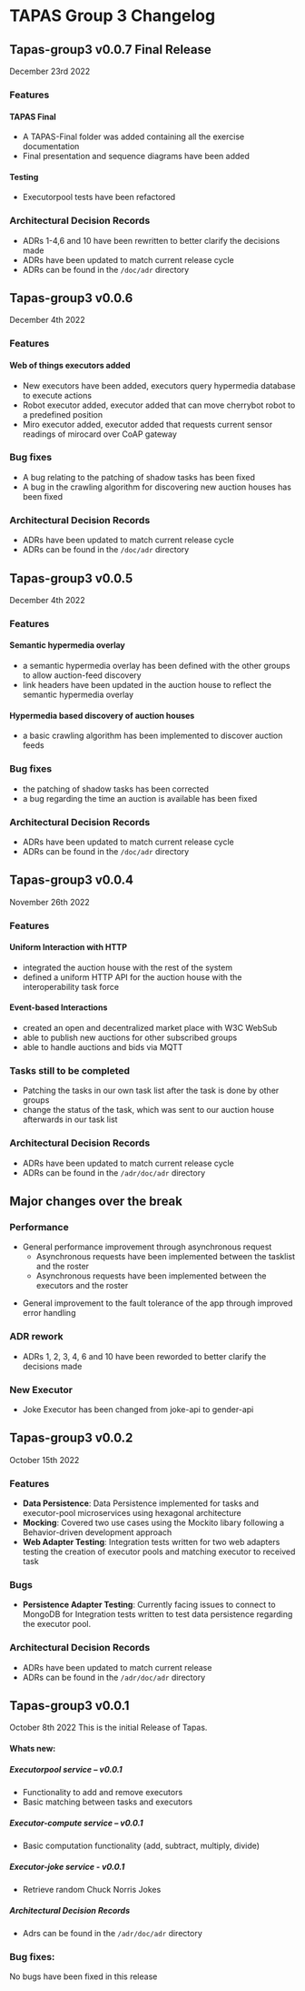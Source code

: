 # TAPAS Group 3 Changelog

## Tapas-group3 v0.0.7 Final Release
December 23rd 2022

### Features

#### TAPAS Final 
- A TAPAS-Final folder was added containing all the exercise documentation
- Final presentation and sequence diagrams have been added

#### Testing
- Executorpool tests have been refactored

### Architectural Decision Records
- ADRs 1-4,6 and 10 have been rewritten to better clarify the decisions made
- ADRs have been updated to match current release cycle
- ADRs can be found in the `/doc/adr` directory


## Tapas-group3 v0.0.6
December 4th 2022

### Features

#### Web of things executors added
- New executors have been added, executors query hypermedia database to execute actions
- Robot executor added, executor added that can move cherrybot robot to a predefined position
- Miro executor added, executor added that requests current sensor readings of mirocard over CoAP gateway

### Bug fixes
- A bug relating to the patching of shadow tasks has been fixed
- A bug in the crawling algorithm for discovering new auction houses has been fixed

### Architectural Decision Records
- ADRs have been updated to match current release cycle
- ADRs can be found in the `/doc/adr` directory


## Tapas-group3 v0.0.5
December 4th 2022

### Features

#### Semantic hypermedia overlay
- a semantic hypermedia overlay has been defined with the other groups to allow auction-feed discovery
- link headers have been updated in the auction house to reflect the semantic hypermedia overlay

#### Hypermedia based discovery of auction houses
- a basic crawling algorithm has been implemented to discover auction feeds

### Bug fixes
- the patching of shadow tasks has been corrected
- a bug regarding the time an auction is available has been fixed

### Architectural Decision Records
- ADRs have been updated to match current release cycle
- ADRs can be found in the `/doc/adr` directory


## Tapas-group3 v0.0.4
November 26th 2022

### Features

#### Uniform Interaction with HTTP 
- integrated the auction house with the rest of the system
- defined a uniform HTTP API for the auction house with the interoperability task force

#### Event-based Interactions
- created an open and decentralized market place with W3C WebSub
- able to publish new auctions for other subscribed groups
- able to handle auctions and bids via MQTT

### Tasks still to be completed
- Patching the tasks in our own task list after the task is done by other groups
- change the status of the task, which was sent to our auction house afterwards in our task list

### Architectural Decision Records
- ADRs have been updated to match current release cycle
- ADRs can be found in the `/adr/doc/adr` directory


## Major changes over the break

### Performance
- General performance improvement through asynchronous request
	- Asynchronous requests have been implemented between the tasklist and the roster
	- Asynchronous requests have been implemented between the executors and the roster
* General improvement to the fault tolerance of the app through improved error handling

### ADR rework
* ADRs 1, 2, 3, 4, 6 and 10 have been reworded to better clarify the decisions made

### New Executor
* Joke Executor has been changed from joke-api to gender-api


## Tapas-group3 v0.0.2
October 15th 2022

### Features

- **Data Persistence**: Data Persistence implemented for tasks and executor-pool microservices using hexagonal architecture
- **Mocking**: Covered two use cases using the Mockito libary following a Behavior-driven development approach
- **Web Adapter Testing**:  Integration tests written for two web adapters testing the creation of executor pools and matching executor to received task

### Bugs
- **Persistence Adapter Testing**: Currently facing issues to connect to MongoDB for Integration tests written to test data persistence regarding the executor pool.

### Architectural Decision Records
- ADRs have been updated to match current release
- ADRs can be found in the `/adr/doc/adr` directory


## Tapas-group3 v0.0.1 
October 8th 2022 
This is the initial Release of Tapas.

#### Whats new:
##### Executorpool service – v0.0.1
* Functionality to add and remove executors
* Basic matching between tasks and executors

##### Executor-compute service – v0.0.1
* Basic computation functionality (add, subtract, multiply, divide)

##### Executor-joke service - v0.0.1
* Retrieve random Chuck Norris Jokes

##### Architectural Decision Records
* Adrs can be found in the `/adr/doc/adr` directory


### Bug fixes:
No bugs have been fixed in this release

